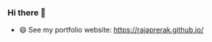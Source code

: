 ### Hi there 👋
- 😄 See my portfolio website: https://rajaprerak.github.io/
<!--
**rajaprerak/rajaprerak** is a ✨ _special_ ✨ repository because its `README.md` (this file) appears on your GitHub profile.

Here are some ideas to get you started:

- 🔭 I’m currently working on ...
- 🌱 I’m currently learning ...
- 👯 I’m looking to collaborate on ...
- 🤔 I’m looking for help with ...
- 💬 Ask me about ...
- 📫 How to reach me: ...
- 😄 See my portfolio website: https://rajaprerak.github.io/
- ⚡ Fun fact: ...
-->
